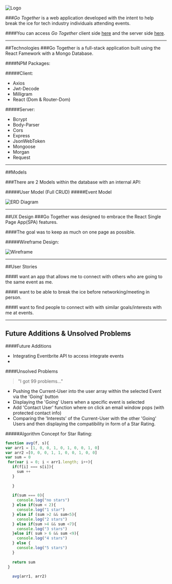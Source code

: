 ![Logo](/Users/dearman/Desktop/project_4/go-together/public/logo.png)

###*Go Together* is a web application developed with the intent to help break the ice for tech industry individuals attending events. 

####You can access *Go Together* client side [here](https://gotogether-client.herokuapp.com/) and the server side [here](https://gotogether-server.herokuapp.com/). 

<hr>
##Technologies
###Go Together is a full-stack application built using the React Famework with a Mongo Database. 

####NPM Packages:

#####Client:  
*  Axios  
*  Jwt-Decode  
*  Milligram
*  React (Dom & Router-Dom)

#####Server:  

*  Bcrypt
*  Body-Parser
*  Cors
*  Express
*  JsonWebToken
*  Mongoose
*  Morgan
*  Request


<hr>
##Models

###There are 2 Models within the database with an internal API: 

#####User Model (Full CRUD)
#####Event Model  

![ERD Diagram](/Users/dearman/Desktop/project_4/go-together/public/erd.png)

<hr>
##UX Design
###Go Together was designed to embrace the React Single Page App(SPA) features. 

####The goal was to keep as much on one page as possible. 

#####Wireframe Design:

![Wireframe](/Users/dearman/Desktop/project_4/go-together/public/wireframe.png)

<hr>

##User Stories

####I want an app that allows me to connect with others who are going to the same event as me.

####I want to be able to break the ice before networking/meeting in person.

####I want to find people to connect with with similar goals/interests with me at events.


<hr>

## Future Additions & Unsolved Problems

####Future Additions 
* Integrating Eventbrite API to access integrate events
*


####Unsolved Problems
>"I got 99 problems..."

* Pushing the Current-User into the user array within the selected Event via the 'Going' button
* Displaying the 'Going' Users when a specific event is selected
* Add 'Contact User' function where on click an email window pops (with protected contact info)
* Comparing the 'Interests' of the Current-User with the other 'Going' Users and then displaying the compatibility in form of a Star Rating. 

#####Algorithm Concept for Star Rating:
 ```javascript
function avg(f, s){
var arr1 = [1, 0, 0, 1, 0, 1, 0, 0, 1, 0]
var arr2 =[0, 0, 0, 1, 1, 0, 0, 1, 0, 0]
var sum = 0
  for(var i = 0; i < arr1.length; i++){
    if(f[i] === s[i]){
      sum ++ 
    }
    
    }
    
    if(sum === 0){
      console.log("no stars")
    } else if(sum < 2){
      console.log("1 star")
    } else if (sum >2 && sum<5){
      console.log("2 stars")
    } else if(sum >4 && sum <7){
      console.log("3 stars")
    }else if( sum > 6 && sum <9){
      console.log("4 stars")
    } else {
      console.log("5 stars")
    }
    
    return sum
  }
  
	avg(arr1, arr2)
   
